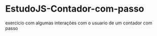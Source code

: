 # EstudoJS-Contador-com-passo
 exercicio com algumas interações com o usuario de um contador com passo 
